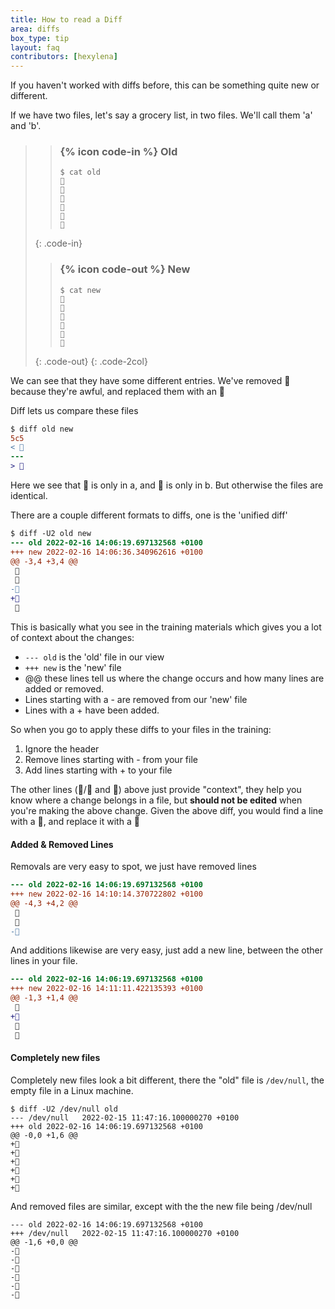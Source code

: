 ```yaml
---
title: How to read a Diff
area: diffs
box_type: tip
layout: faq
contributors: [hexylena]
---
```


If you haven't worked with diffs before, this can be something quite new or different.

If we have two files, let's say a grocery list, in two files. We'll call them 'a' and 'b'.

> > ### {% icon code-in %} Old
> > ```
> > $ cat old
> > 🍎
> > 🍐
> > 🍊
> > 🍋
> > 🍒
> > 🥑
> > ```
> {: .code-in}
>
> > ### {% icon code-out %} New
> > ```
> > $ cat new
> > 🍎
> > 🍐
> > 🍊
> > 🍋
> > 🍍
> > 🥑
> > ```
> {: .code-out}
{: .code-2col}

We can see that they have some different entries. We've removed 🍒 because they're awful, and replaced them with an 🍍

Diff lets us compare these files

```diff
$ diff old new
5c5
< 🍒
---
> 🍍
```

Here we see that 🍒 is only in a, and 🍍 is only in b. But otherwise the files are identical.

There are a couple different formats to diffs, one is the 'unified diff'

```diff
$ diff -U2 old new
--- old	2022-02-16 14:06:19.697132568 +0100
+++ new	2022-02-16 14:06:36.340962616 +0100
@@ -3,4 +3,4 @@
 🍊
 🍋
-🍒
+🍍
 🥑
```

This is basically what you see in the training materials which gives you a lot of context about the changes:

- `--- old` is the 'old' file in our view
- `+++ new` is the 'new' file
- @@ these lines tell us where the change occurs and how many lines are added or removed.
- Lines starting with a - are removed from our 'new' file
- Lines with a + have been added.

So when you go to apply these diffs to your files in the training:

1. Ignore the header
2. Remove lines starting with - from your file
3. Add lines starting with + to your file

The other lines (🍊/🍋 and 🥑) above just provide "context", they help you know where a change belongs in a file, but **should not be edited** when you're making the above change. Given the above diff, you would find a line with a 🍒, and replace it with a 🍍

#### Added & Removed Lines

Removals are very easy to spot, we just have removed lines

```diff
--- old	2022-02-16 14:06:19.697132568 +0100
+++ new	2022-02-16 14:10:14.370722802 +0100
@@ -4,3 +4,2 @@
 🍋
 🍒
-🥑
```

And additions likewise are very easy, just add a new line, between the other lines in your file.

```diff
--- old	2022-02-16 14:06:19.697132568 +0100
+++ new	2022-02-16 14:11:11.422135393 +0100
@@ -1,3 +1,4 @@
 🍎
+🍍
 🍐
 🍊
```

#### Completely new files

Completely new files look a bit different, there the "old" file is `/dev/null`, the empty file in a Linux machine.

```
$ diff -U2 /dev/null old
--- /dev/null	2022-02-15 11:47:16.100000270 +0100
+++ old	2022-02-16 14:06:19.697132568 +0100
@@ -0,0 +1,6 @@
+🍎
+🍐
+🍊
+🍋
+🍒
+🥑
```

And removed files are similar, except with the the new file being /dev/null

```
--- old	2022-02-16 14:06:19.697132568 +0100
+++ /dev/null	2022-02-15 11:47:16.100000270 +0100
@@ -1,6 +0,0 @@
-🍎
-🍐
-🍊
-🍋
-🍒
-🥑
```

